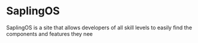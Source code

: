 # SaplingOS
SaplingOS is a site that allows developers of all skill levels to easily find the components and features they nee
